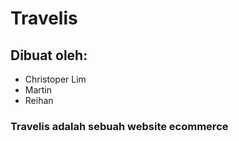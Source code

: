 # Travelis

## Dibuat oleh:

- Christoper Lim
- Martin
- Reihan

### Travelis adalah sebuah website ecommerce
